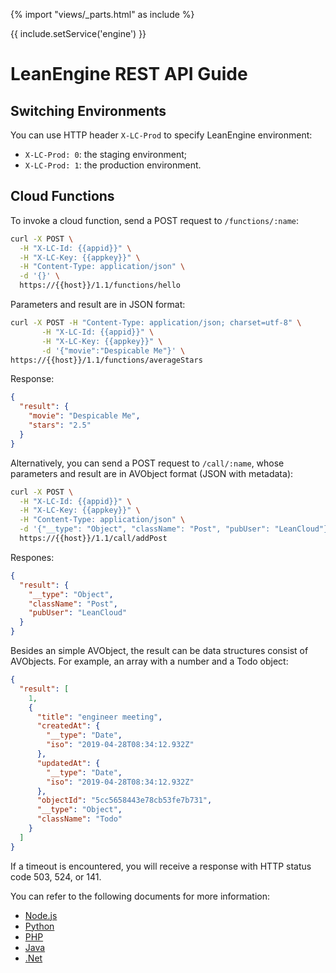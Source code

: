 
{% import "views/_parts.html" as include %}

{{ include.setService('engine') }}

# LeanEngine REST API Guide

## Switching Environments

You can use HTTP header `X-LC-Prod` to specify LeanEngine environment:

* `X-LC-Prod: 0`: the staging environment;
* `X-LC-Prod: 1`: the production environment.

## Cloud Functions

To invoke a cloud function, send a POST request to `/functions/:name`:

```sh
curl -X POST \
  -H "X-LC-Id: {{appid}}" \
  -H "X-LC-Key: {{appkey}}" \
  -H "Content-Type: application/json" \
  -d '{}' \
  https://{{host}}/1.1/functions/hello
```

Parameters and result are in JSON format:

```sh
curl -X POST -H "Content-Type: application/json; charset=utf-8" \
       -H "X-LC-Id: {{appid}}" \
       -H "X-LC-Key: {{appkey}}" \
       -d '{"movie":"Despicable Me"}' \
https://{{host}}/1.1/functions/averageStars
```

Response:

```json
{
  "result": {
    "movie": "Despicable Me",
    "stars": "2.5"
  }
}
```

Alternatively, you can send a POST request to `/call/:name`,
whose parameters and result are in AVObject format (JSON with metadata):

```sh
curl -X POST \
  -H "X-LC-Id: {{appid}}" \
  -H "X-LC-Key: {{appkey}}" \
  -H "Content-Type: application/json" \
  -d '{"__type": "Object", "className": "Post", "pubUser": "LeanCloud"}' \
  https://{{host}}/1.1/call/addPost
```

Respones:

```json
{
  "result": {
    "__type": "Object",
    "className": "Post",
    "pubUser": "LeanCloud"
  }
}
```

Besides an simple AVObject, the result can be data structures consist of AVObjects.
For example, an array with a number and a Todo object:

```json
{
  "result": [
    1,
    {
      "title": "engineer meeting",
      "createdAt": {
        "__type": "Date",
        "iso": "2019-04-28T08:34:12.932Z"
      },
      "updatedAt": {
        "__type": "Date",
        "iso": "2019-04-28T08:34:12.932Z"
      },
      "objectId": "5cc5658443e78cb53fe7b731",
      "__type": "Object",
      "className": "Todo"
    }
  ]
}
```

If a timeout is encountered, you will receive a response with HTTP status code 503, 524, or 141.

You can refer to the following documents for more information:

* [Node.js](leanengine_cloudfunction_guide-node.html)
* [Python](leanengine_cloudfunction_guide-python.html)
* [PHP](leanengine_cloudfunction_guide-php.html)
* [Java](leanengine_cloudfunction_guide-java.html)
* [.Net](leanengine_cloudfunction_guide-dotnet.html)
